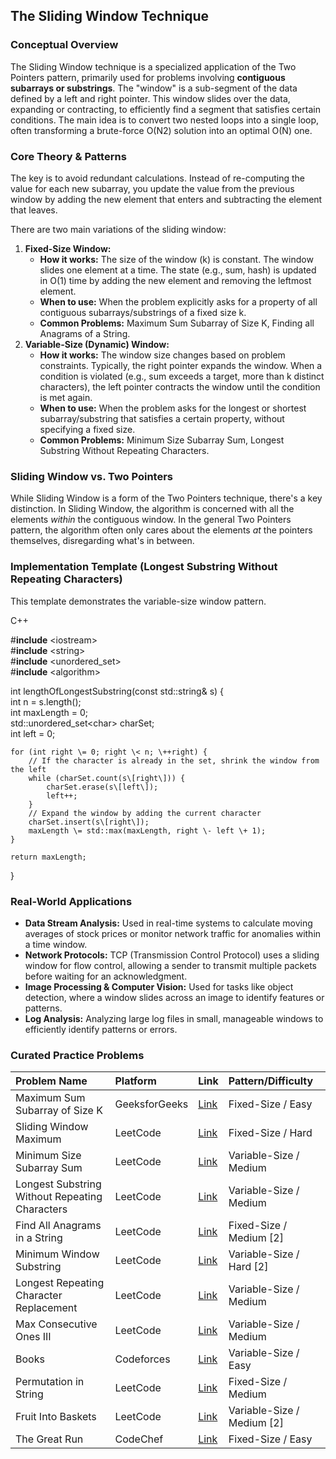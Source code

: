 
## **The Sliding Window Technique**

### **Conceptual Overview**

The Sliding Window technique is a specialized application of the Two Pointers pattern, primarily used for problems involving **contiguous subarrays or substrings**. The "window" is a sub-segment of the data defined by a left and right pointer. This window slides over the data, expanding or contracting, to efficiently find a segment that satisfies certain conditions. The main idea is to convert two nested loops into a single loop, often transforming a brute-force O(N2) solution into an optimal O(N) one.

### **Core Theory & Patterns**

The key is to avoid redundant calculations. Instead of re-computing the value for each new subarray, you update the value from the previous window by adding the new element that enters and subtracting the element that leaves.

There are two main variations of the sliding window:

1. **Fixed-Size Window:**  
   * **How it works:** The size of the window (k) is constant. The window slides one element at a time. The state (e.g., sum, hash) is updated in O(1) time by adding the new element and removing the leftmost element.  
   * **When to use:** When the problem explicitly asks for a property of all contiguous subarrays/substrings of a fixed size k.  
   * **Common Problems:** Maximum Sum Subarray of Size K, Finding all Anagrams of a String.  
2. **Variable-Size (Dynamic) Window:**  
   * **How it works:** The window size changes based on problem constraints. Typically, the right pointer expands the window. When a condition is violated (e.g., sum exceeds a target, more than k distinct characters), the left pointer contracts the window until the condition is met again.  
   * **When to use:** When the problem asks for the longest or shortest subarray/substring that satisfies a certain property, without specifying a fixed size.  
   * **Common Problems:** Minimum Size Subarray Sum, Longest Substring Without Repeating Characters.

### **Sliding Window vs. Two Pointers**

While Sliding Window is a form of the Two Pointers technique, there's a key distinction. In Sliding Window, the algorithm is concerned with all the elements *within* the contiguous window. In the general Two Pointers pattern, the algorithm often only cares about the elements *at* the pointers themselves, disregarding what's in between.

### **Implementation Template (Longest Substring Without Repeating Characters)**

This template demonstrates the variable-size window pattern.

C++

\#**include** \<iostream\>  
\#**include** \<string\>  
\#**include** \<unordered\_set\>  
\#**include** \<algorithm\>

int lengthOfLongestSubstring(const std::string& s) {  
    int n \= s.length();  
    int maxLength \= 0;  
    std::unordered\_set\<char\> charSet;  
    int left \= 0;

    for (int right \= 0; right \< n; \++right) {  
        // If the character is already in the set, shrink the window from the left  
        while (charSet.count(s\[right\])) {  
            charSet.erase(s\[left\]);  
            left++;  
        }  
        // Expand the window by adding the current character  
        charSet.insert(s\[right\]);  
        maxLength \= std::max(maxLength, right \- left \+ 1);  
    }

    return maxLength;  
}

### **Real-World Applications**

* **Data Stream Analysis:** Used in real-time systems to calculate moving averages of stock prices or monitor network traffic for anomalies within a time window.  
* **Network Protocols:** TCP (Transmission Control Protocol) uses a sliding window for flow control, allowing a sender to transmit multiple packets before waiting for an acknowledgment.  
* **Image Processing & Computer Vision:** Used for tasks like object detection, where a window slides across an image to identify features or patterns.  
* **Log Analysis:** Analyzing large log files in small, manageable windows to efficiently identify patterns or errors.

### **Curated Practice Problems**

| Problem Name | Platform | Link | Pattern/Difficulty |
| :---- | :---- | :---- | :---- |
| Maximum Sum Subarray of Size K | GeeksforGeeks | [Link](https://www.geeksforgeeks.org/problems/max-sum-subarray-of-size-k5313/1) | Fixed-Size / Easy |
| Sliding Window Maximum | LeetCode | [Link](https://leetcode.com/problems/sliding-window-maximum/) | Fixed-Size / Hard |
| Minimum Size Subarray Sum | LeetCode | [Link](https://leetcode.com/problems/minimum-size-subarray-sum/) | Variable-Size / Medium |
| Longest Substring Without Repeating Characters | LeetCode | [Link](https://leetcode.com/problems/longest-substring-without-repeating-characters/) | Variable-Size / Medium |
| Find All Anagrams in a String | LeetCode | [Link](https://leetcode.com/problems/find-all-anagrams-in-a-string/) | Fixed-Size / Medium \[2\] |
| Minimum Window Substring | LeetCode | [Link](https://leetcode.com/problems/minimum-window-substring/) | Variable-Size / Hard \[2\] |
| Longest Repeating Character Replacement | LeetCode | [Link](https://leetcode.com/problems/longest-repeating-character-replacement/) | Variable-Size / Medium |
| Max Consecutive Ones III | LeetCode | [Link](https://leetcode.com/problems/max-consecutive-ones-iii/) | Variable-Size / Medium |
| Books | Codeforces | [Link](https://codeforces.com/problemset/problem/279/B) | Variable-Size / Easy |
| Permutation in String | LeetCode | [Link](https://leetcode.com/problems/permutation-in-string/) | Fixed-Size / Medium |
| Fruit Into Baskets | LeetCode | [Link](https://leetcode.com/problems/fruit-into-baskets/) | Variable-Size / Medium \[2\] |
| The Great Run | CodeChef | [Link](https://www.codechef.com/problems/PROC18A) | Fixed-Size / Easy |
